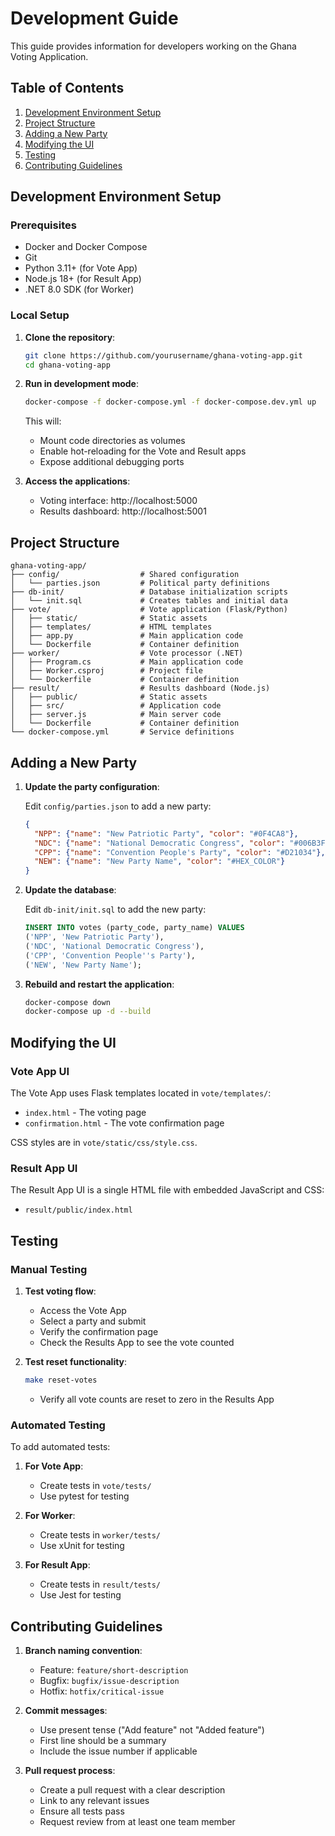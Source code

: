 # Development Guide

This guide provides information for developers working on the Ghana Voting Application.

## Table of Contents

1. [Development Environment Setup](#development-environment-setup)
2. [Project Structure](#project-structure)
3. [Adding a New Party](#adding-a-new-party)
4. [Modifying the UI](#modifying-the-ui)
5. [Testing](#testing)
6. [Contributing Guidelines](#contributing-guidelines)

## Development Environment Setup

### Prerequisites

- Docker and Docker Compose
- Git
- Python 3.11+ (for Vote App)
- Node.js 18+ (for Result App)
- .NET 8.0 SDK (for Worker)

### Local Setup

1. **Clone the repository**:
   ```bash
   git clone https://github.com/yourusername/ghana-voting-app.git
   cd ghana-voting-app
   ```

2. **Run in development mode**:
   ```bash
   docker-compose -f docker-compose.yml -f docker-compose.dev.yml up
   ```

   This will:
   - Mount code directories as volumes
   - Enable hot-reloading for the Vote and Result apps
   - Expose additional debugging ports

3. **Access the applications**:
   - Voting interface: http://localhost:5000
   - Results dashboard: http://localhost:5001

## Project Structure

```
ghana-voting-app/
├── config/                  # Shared configuration
│   └── parties.json         # Political party definitions
├── db-init/                 # Database initialization scripts
│   └── init.sql             # Creates tables and initial data
├── vote/                    # Vote application (Flask/Python)
│   ├── static/              # Static assets
│   ├── templates/           # HTML templates
│   ├── app.py               # Main application code
│   └── Dockerfile           # Container definition
├── worker/                  # Vote processor (.NET)
│   ├── Program.cs           # Main application code
│   ├── Worker.csproj        # Project file
│   └── Dockerfile           # Container definition
├── result/                  # Results dashboard (Node.js)
│   ├── public/              # Static assets
│   ├── src/                 # Application code
│   ├── server.js            # Main server code
│   └── Dockerfile           # Container definition
└── docker-compose.yml       # Service definitions
```

## Adding a New Party

1. **Update the party configuration**:

   Edit `config/parties.json` to add a new party:

   ```json
   {
     "NPP": {"name": "New Patriotic Party", "color": "#0F4CA8"},
     "NDC": {"name": "National Democratic Congress", "color": "#006B3F"},
     "CPP": {"name": "Convention People's Party", "color": "#D21034"},
     "NEW": {"name": "New Party Name", "color": "#HEX_COLOR"}
   }
   ```

2. **Update the database**:

   Edit `db-init/init.sql` to add the new party:

   ```sql
   INSERT INTO votes (party_code, party_name) VALUES 
   ('NPP', 'New Patriotic Party'),
   ('NDC', 'National Democratic Congress'),
   ('CPP', 'Convention People''s Party'),
   ('NEW', 'New Party Name');
   ```

3. **Rebuild and restart the application**:
   ```bash
   docker-compose down
   docker-compose up -d --build
   ```

## Modifying the UI

### Vote App UI

The Vote App uses Flask templates located in `vote/templates/`:

- `index.html` - The voting page
- `confirmation.html` - The vote confirmation page

CSS styles are in `vote/static/css/style.css`.

### Result App UI

The Result App UI is a single HTML file with embedded JavaScript and CSS:

- `result/public/index.html`

## Testing

### Manual Testing

1. **Test voting flow**:
   - Access the Vote App
   - Select a party and submit
   - Verify the confirmation page
   - Check the Results App to see the vote counted

2. **Test reset functionality**:
   ```bash
   make reset-votes
   ```
   - Verify all vote counts are reset to zero in the Results App

### Automated Testing

To add automated tests:

1. **For Vote App**:
   - Create tests in `vote/tests/`
   - Use pytest for testing

2. **For Worker**:
   - Create tests in `worker/tests/`
   - Use xUnit for testing

3. **For Result App**:
   - Create tests in `result/tests/`
   - Use Jest for testing

## Contributing Guidelines

1. **Branch naming convention**:
   - Feature: `feature/short-description`
   - Bugfix: `bugfix/issue-description`
   - Hotfix: `hotfix/critical-issue`

2. **Commit messages**:
   - Use present tense ("Add feature" not "Added feature")
   - First line should be a summary
   - Include the issue number if applicable

3. **Pull request process**:
   - Create a pull request with a clear description
   - Link to any relevant issues
   - Ensure all tests pass
   - Request review from at least one team member
